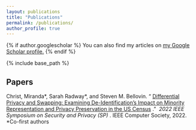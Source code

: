 ```yaml
---
layout: publications
title: "Publications"
permalink: /publications/
author_profile: true
---
```


{% if author.googlescholar %}
  You can also find my articles on <u><a href="{{author.googlescholar}}">my Google Scholar profile</a>.</u>
{% endif %}

{% include base_path %}

<!-- <h2> ahhhhh oh no!!! </h2>
 -->

<h2 class="has-text-align-left">Papers</h2>

<p class="has-normal-font-size">
  Christ, Miranda*, Sarah Radway*, and Steven M. Bellovin. &#8220;
  <a href="https://www.computer.org/csdl/proceedings-article/sp/2022/131600b564/1CIO8gLsq2c">Differential Privacy and Swapping: Examining De-Identification&#8217;s Impact on Minority Representation and Privacy Preservation in the US Census</a>
  .&#8221;&nbsp;
  <em>2022 IEEE Symposium on Security and Privacy (SP)</em>
  . IEEE Computer Society, 2022.
  <br>
  *Co-first authors
</p>

<!-- {% for post in site.publications reversed %}
  {% include archive-single.html %}
{% endfor %} -->


